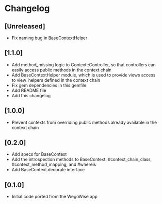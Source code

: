 # Changelog

## [Unreleased]
* Fix naming bug in BaseContextHelper

## [1.1.0]
* Add method_missing logic to Context::Controller, so that controllers can
  easily access public methods in the context chain
* Add BaseContextHelper module, which is used to provide views access to
  view_helpers defined in the context chain
* Fix gem dependencies in this gemfile
* Add README file
* Add this changelog

## [1.0.0]
* Prevent contexts from overriding public methods already available in the
  context chain

## [0.2.0]
* Add specs for BaseContext
* Add the introspection methods to BaseContext:
  #context_chain_class, #context_method_mapping, and #whereis
* Add BaseContext.decorate interface

## [0.1.0]
* Initial code ported from the WegoWise app
